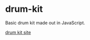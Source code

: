 # drum-kit

Basic drum kit made out in JavaScript.

[drum kit site](https://omerbugraoz.github.io/drum-kit/)
